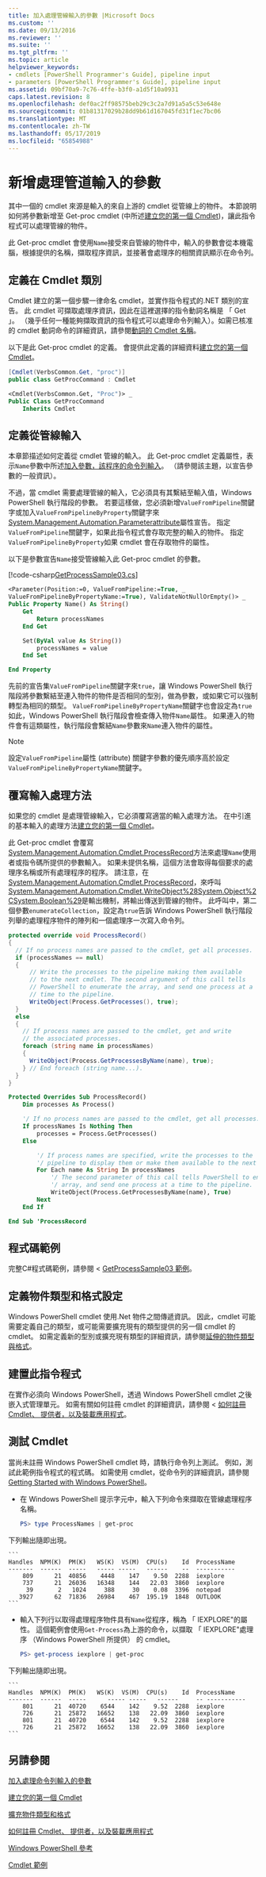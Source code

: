 ```yaml
---
title: 加入處理管線輸入的參數 |Microsoft Docs
ms.custom: ''
ms.date: 09/13/2016
ms.reviewer: ''
ms.suite: ''
ms.tgt_pltfrm: ''
ms.topic: article
helpviewer_keywords:
- cmdlets [PowerShell Programmer's Guide], pipeline input
- parameters [PowerShell Programmer's Guide], pipeline input
ms.assetid: 09bf70a9-7c76-4ffe-b3f0-a1d5f10a0931
caps.latest.revision: 8
ms.openlocfilehash: def0ac2ff98575beb29c3c2a7d91a5a5c53e648e
ms.sourcegitcommit: 01b81317029b28dd9b61d167045fd31f1ec7bc06
ms.translationtype: MT
ms.contentlocale: zh-TW
ms.lasthandoff: 05/17/2019
ms.locfileid: "65854988"
---
```

# <a name="adding-parameters-that-process-pipeline-input"></a>新增處理管道輸入的參數

其中一個的 cmdlet 來源是輸入的來自上游的 cmdlet 從管線上的物件。 本節說明如何將參數新增至 Get-proc cmdlet (中所述[建立您的第一個 Cmdlet](./creating-a-cmdlet-without-parameters.md))，讓此指令程式可以處理管線的物件。

此 Get-proc cmdlet 會使用`Name`接受來自管線的物件中，輸入的參數會從本機電腦，根據提供的名稱，擷取程序資訊，並接著會處理序的相關資訊顯示在命令列。

## <a name="defining-the-cmdlet-class"></a>定義在 Cmdlet 類別

Cmdlet 建立的第一個步驟一律命名 cmdlet，並實作指令程式的.NET 類別的宣告。 此 cmdlet 可擷取處理序資訊，因此在這裡選擇的指令動詞名稱是 「 Get 」。 （幾乎任何一種能夠擷取資訊的指令程式可以處理命令列輸入）。如需已核准的 cmdlet 動詞命令的詳細資訊，請參閱[動詞的 Cmdlet 名稱](./approved-verbs-for-windows-powershell-commands.md)。

以下是此 Get-proc cmdlet 的定義。 會提供此定義的詳細資料[建立您的第一個 Cmdlet](./creating-a-cmdlet-without-parameters.md)。

```csharp
[Cmdlet(VerbsCommon.Get, "proc")]
public class GetProcCommand : Cmdlet
```

```vb
<Cmdlet(VerbsCommon.Get, "Proc")> _
Public Class GetProcCommand
    Inherits Cmdlet
```

## <a name="defining-input-from-the-pipeline"></a>定義從管線輸入

本章節描述如何定義從 cmdlet 管線的輸入。 此 Get-proc cmdlet 定義屬性，表示`Name`參數中所述[加入參數，該程序的命令列輸入](./adding-parameters-that-process-command-line-input.md)。 （請參閱該主題，以宣告參數的一般資訊）。

不過，當 cmdlet 需要處理管線的輸入，它必須具有其繫結至輸入值，Windows PowerShell 執行階段的參數。 若要這樣做，您必須新增`ValueFromPipeline`關鍵字或加入`ValueFromPipelineByProperty`關鍵字來[System.Management.Automation.Parameterattribute](/dotnet/api/System.Management.Automation.ParameterAttribute)屬性宣告。 指定`ValueFromPipeline`關鍵字，如果此指令程式會存取完整的輸入的物件。 指定`ValueFromPipelineByProperty`如果 cmdlet 會在存取物件的屬性。

以下是參數宣告`Name`接受管線輸入此 Get-proc cmdlet 的參數。

[!code-csharp[GetProcessSample03.cs](../../powershell-sdk-samples/SDK-2.0/csharp/GetProcessSample03/GetProcessSample03.cs#L35-L44 "GetProcessSample03.cs")]

```vb
<Parameter(Position:=0, ValueFromPipeline:=True, _
ValueFromPipelineByPropertyName:=True), ValidateNotNullOrEmpty()> _
Public Property Name() As String()
    Get
        Return processNames
    End Get

    Set(ByVal value As String())
        processNames = value
    End Set

End Property
```

<!-- TODO!!!: review snippet reference  [!CODE [Msh_samplesgetproc03#GetProc03VBNameParameter](Msh_samplesgetproc03#GetProc03VBNameParameter)]  -->

先前的宣告集`ValueFromPipeline`關鍵字來`true`，讓 Windows PowerShell 執行階段將參數繫結至連入物件的物件是否相同的型別，做為參數，或如果它可以強制轉型為相同的類型。 `ValueFromPipelineByPropertyName`關鍵字也會設定為`true`如此，Windows PowerShell 執行階段會檢查傳入物件`Name`屬性。 如果連入的物件會有這類屬性，執行階段會繫結`Name`參數來`Name`連入物件的屬性。

> [!NOTE]
> 設定`ValueFromPipeline`屬性 (attribute) 關鍵字參數的優先順序高於設定`ValueFromPipelineByPropertyName`關鍵字。

## <a name="overriding-an-input-processing-method"></a>覆寫輸入處理方法

如果您的 cmdlet 是處理管線輸入，它必須覆寫適當的輸入處理方法。 在中引進的基本輸入的處理方法[建立您的第一個 Cmdlet](./creating-a-cmdlet-without-parameters.md)。

此 Get-proc cmdlet 會覆寫[System.Management.Automation.Cmdlet.ProcessRecord](/dotnet/api/System.Management.Automation.Cmdlet.ProcessRecord)方法來處理`Name`使用者或指令碼所提供的參數輸入。 如果未提供名稱，這個方法會取得每個要求的處理序名稱或所有處理程序的程序。 請注意，在[System.Management.Automation.Cmdlet.ProcessRecord](/dotnet/api/System.Management.Automation.Cmdlet.ProcessRecord)，來呼叫[System.Management.Automation.Cmdlet.WriteObject%28System.Object%2CSystem.Boolean%29](/dotnet/api/System.Management.Automation.Cmdlet.WriteObject%28System.Object%2CSystem.Boolean%29)是輸出機制，將輸出傳送到管線的物件。 此呼叫中，第二個參數`enumerateCollection`，設定為`true`告訴 Windows PowerShell 執行階段列舉的處理程序物件的陣列和一個處理序一次寫入命令列。

```csharp
protected override void ProcessRecord()
{
  // If no process names are passed to the cmdlet, get all processes.
  if (processNames == null)
  {
      // Write the processes to the pipeline making them available
      // to the next cmdlet. The second argument of this call tells
      // PowerShell to enumerate the array, and send one process at a
      // time to the pipeline.
      WriteObject(Process.GetProcesses(), true);
  }
  else
  {
    // If process names are passed to the cmdlet, get and write
    // the associated processes.
    foreach (string name in processNames)
    {
      WriteObject(Process.GetProcessesByName(name), true);
    } // End foreach (string name...).
  }
}
```

```vb
Protected Overrides Sub ProcessRecord()
    Dim processes As Process()

    '/ If no process names are passed to the cmdlet, get all processes.
    If processNames Is Nothing Then
        processes = Process.GetProcesses()
    Else

        '/ If process names are specified, write the processes to the
        '/ pipeline to display them or make them available to the next cmdlet.
        For Each name As String In processNames
            '/ The second parameter of this call tells PowerShell to enumerate the
            '/ array, and send one process at a time to the pipeline.
            WriteObject(Process.GetProcessesByName(name), True)
        Next
    End If

End Sub 'ProcessRecord
```

## <a name="code-sample"></a>程式碼範例

完整C#程式碼範例，請參閱 < [GetProcessSample03 範例](./getprocesssample03-sample.md)。

## <a name="defining-object-types-and-formatting"></a>定義物件類型和格式設定

Windows PowerShell cmdlet 使用.Net 物件之間傳遞資訊。 因此，cmdlet 可能需要定義自己的類型，或可能需要擴充現有的類型提供的另一個 cmdlet 的 cmdlet。 如需定義新的型別或擴充現有類型的詳細資訊，請參閱[延伸的物件類型與格式](http://msdn.microsoft.com/en-us/da976d91-a3d6-44e8-affa-466b1e2bd351)。

## <a name="building-the-cmdlet"></a>建置此指令程式

在實作必須向 Windows PowerShell，透過 Windows PowerShell cmdlet 之後嵌入式管理單元。 如需有關如何註冊 cmdlet 的詳細資訊，請參閱 <<c0> [ 如何註冊 Cmdlet、 提供者，以及裝載應用程式](http://msdn.microsoft.com/en-us/a41e9054-29c8-40ab-bf2b-8ce4e7ec1c8c)。

## <a name="testing-the-cmdlet"></a>測試 Cmdlet

當尚未註冊 Windows PowerShell cmdlet 時，請執行命令列上測試。 例如，測試此範例指令程式的程式碼。 如需使用 cmdlet，從命令列的詳細資訊，請參閱[Getting Started with Windows PowerShell](/powershell/scripting/getting-started/getting-started-with-windows-powershell)。

- 在 Windows PowerShell 提示字元中，輸入下列命令來擷取在管線處理程序名稱。

    ```powershell
    PS> type ProcessNames | get-proc
    ```

下列輸出隨即出現。

    ```
    Handles  NPM(K)  PM(K)   WS(K)  VS(M)  CPU(s)    Id  ProcessName
    -------  ------  -----   ----- -----   ------    --  -----------
        809      21  40856    4448    147    9.50  2288  iexplore
        737      21  26036   16348    144   22.03  3860  iexplore
         39       2   1024     388     30    0.08  3396  notepad
       3927      62  71836   26984    467  195.19  1848  OUTLOOK
    ```

- 輸入下列行以取得處理程序物件具有`Name`從程序，稱為 「 IEXPLORE"的屬性。 這個範例會使用`Get-Process`為上游的命令，以擷取 「 IEXPLORE"處理序 （Windows PowerShell 所提供） 的 cmdlet。

    ```powershell
    PS> get-process iexplore | get-proc
    ```

下列輸出隨即出現。

    ```
    Handles  NPM(K)  PM(K)   WS(K)  VS(M)  CPU(s)    Id  ProcessName
    -------  ------  -----      ----- -----   ------     -- -----------
        801      21  40720    6544    142    9.52  2288  iexplore
        726      21  25872   16652    138   22.09  3860  iexplore
        801      21  40720    6544    142    9.52  2288  iexplore
        726      21  25872   16652    138   22.09  3860  iexplore
    ```

## <a name="see-also"></a>另請參閱

[加入處理命令列輸入的參數](./adding-parameters-that-process-command-line-input.md)

[建立您的第一個 Cmdlet](./creating-a-cmdlet-without-parameters.md)

[擴充物件類型和格式](http://msdn.microsoft.com/en-us/da976d91-a3d6-44e8-affa-466b1e2bd351)

[如何註冊 Cmdlet、 提供者，以及裝載應用程式](http://msdn.microsoft.com/en-us/a41e9054-29c8-40ab-bf2b-8ce4e7ec1c8c)

[Windows PowerShell 參考](../windows-powershell-reference.md)

[Cmdlet 範例](./cmdlet-samples.md)
